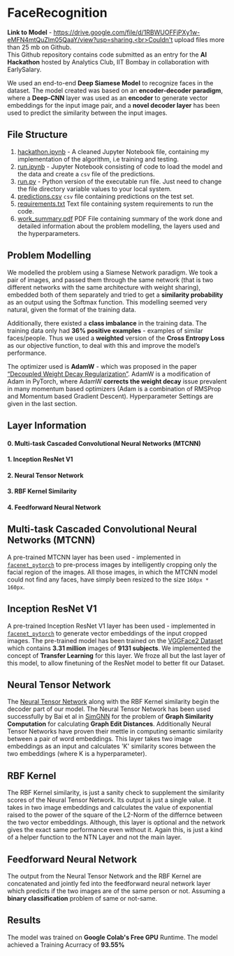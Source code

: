 # FaceRecognition

**Link to Model** - https://drive.google.com/file/d/1RBWUOFFjPXy1w-eMFN4mtQuZlm05QaaY/view?usp=sharing.<br>Couldn't upload files more than 25 mb on Github.<br> 
This Github repository contains code submitted as an entry for the **AI Hackathon** hosted by Analytics Club, IIT Bombay in collaboration with EarlySalary.

We used an end-to-end **Deep Siamese Model** to recognize faces in the dataset. The model created was based on an **encoder-decoder paradigm**, where a **Deep-CNN** layer was used as an **encoder** to generate vector embeddings for the input image pair, and a **novel decoder layer** has been used to predict the similarity between the input images.

## File Structure
1. <a href = "https://github.com/kunind27/FaceRecognition/blob/main/hackathon.ipynb">hackathon.ipynb</a> - A cleaned Jupyter Notebook file, containing my implementation of the algorithm, i.e training and testing.
2. <a href = "https://github.com/kunind27/FaceRecognition/blob/main/run.ipynb">run.ipynb</a> - Jupyter Notebook consisting of code to load the model and the data and create a `csv` file of the predictions.
3. <a href = "https://github.com/kunind27/FaceRecognition/blob/main/run.py">run.py</a> - Python version of the executable run file. Just need to change the file directory variable values to your local system.
4. <a href = "https://github.com/kunind27/FaceRecognition/blob/main/predictions.csv">predictions.csv</a> `csv` file containing predictions on the test set.
5. <a href = "https://github.com/kunind27/FaceRecognition/blob/main/requirements.txt">requirements.txt</a> Text file containing system requirements to run the code.
6. <a href = "https://github.com/kunind27/FaceRecognition/blob/main/work_summary.pdf">work_summary.pdf</a> PDF File containing summary of the work done and detailed information about the problem modelling, the layers used and the hyperparameters.

## Problem Modelling
We modelled the problem using a Siamese Network paradigm. We took a pair of images, and passed them through the same network (that is two different networks with the same architecture with weight sharing), embedded both of them separately and tried to get a **similarity probability** as an output using the Softmax function. This modelling seemed very natural, given the format of the training data.

Additionally, there existed a **class imbalance** in the training data. The training data only had **36% positive examples** - examples of similar faces/people. Thus we used a **weighted** version of the **Cross Entropy Loss** as our objective function, to deal with this and improve the model’s performance.

The optimizer used is **AdamW** - which was proposed in the paper <a href="https://arxiv.org/abs/1711.05101">“Decoupled Weight Decay Regularization”</a>. AdamW is a modification of Adam in PyTorch, where AdamW **corrects the weight decay** issue prevalent in many momentum based optimizers (Adam is a combination of RMSProp and Momentum based Gradient Descent). Hyperparameter Settings are given in the last section.


## Layer Information
#### 0. Multi-task Cascaded Convolutional Neural Networks (MTCNN)<br>
#### 1. Inception ResNet V1<br>
#### 2. Neural Tensor Network<br>
#### 3. RBF Kernel Similarity<br>
#### 4. Feedforward Neural Network

## Multi-task Cascaded Convolutional Neural Networks (MTCNN)
A pre-trained MTCNN layer has been used - implemented in <a href="https://github.com/timesler/facenet-pytorch">`facenet_pytorch`</a> to pre-process images by intelligently cropping only the facial region of the images. All those images, in which the MTCNN model could not find any faces, have simply been resized to the size `160px * 160px`.

## Inception ResNet V1
A pre-trained Inception ResNet V1 layer has been used - implemented in <a href="https://github.com/timesler/facenet-pytorch">`facenet_pytorch`</a> to generate vector embeddings of the input cropped images. The pre-trained model has been trained on the <a href = "https://www.robots.ox.ac.uk/~vgg/data/vgg_face/">VGGFace2 Dataset</a> which contains **3.31 million** images of **9131 subjects**. We implemented the concept of **Transfer Learning** for this layer. We froze all but the last layer of this model, to allow finetuning of the ResNet model to better fit our Dataset.

## Neural Tensor Network
The <a href="https://proceedings.neurips.cc/paper/2013/file/b337e84de8752b27eda3a12363109e80-Paper.pdf">Neural Tensor Network</a> along with the RBF Kernel similarity begin the decoder part of our model. The Neural Tensor Network has been used successfully by Bai et al in <a href = "https://arxiv.org/pdf/1808.05689v4.pdf">SimGNN</a> for the problem of **Graph Similarity Computation** for calculating **Graph Edit Distances**. Additionally Neural Tensor Networks have proven their mettle in computing semantic similarity between a pair of word embeddings. This layer takes two image embeddings as an input and calculates 'K' similarity scores between the two embeddings (where K is a hyperparameter).

## RBF Kernel
The RBF Kernel similarity, is just a sanity check to supplement the similarity scores of the Neural Tensor Network. Its output is just a single value. It takes in two image embeddings and calculates the value of exponential raised to the power of the square of the L2-Norm of the differnce between the two vector embeddings. Although, this layer is optional and the network gives the exact same performance even without it. Again this, is just a kind of a helper function to the NTN Layer and not the main layer.

## Feedforward Neural Network
The output from the Neural Tensor Network and the RBF Kernel are concatenated and jointly fed into the feedforward neural network layer which predicts if the two images are of the same person or not. Assuming a **binary classification** problem of same or not-same.

## Results
The model was trained on **Google Colab's Free GPU** Runtime. The model achieved a Training Acurracy of **93.55%**
